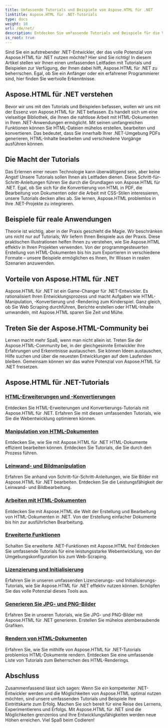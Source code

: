 ```yaml
---
title: Umfassende Tutorials und Beispiele von Aspose.HTML für .NET
linktitle: Aspose.HTML für .NET-Tutorials
type: docs
weight: 10
url: /de/net/
description: Entdecken Sie umfassende Tutorials und Beispiele für die Verwendung von Aspose.HTML für .NET. Nutzen Sie die Leistungsfähigkeit von Aspose.HTML, um Ihre .NET-Entwicklungsfähigkeiten zu verbessern.
is_root: true
---
```


Sind Sie ein aufstrebender .NET-Entwickler, der das volle Potenzial von Aspose.HTML für .NET nutzen möchte? Hier sind Sie richtig! In diesem Artikel stellen wir Ihnen einen umfassenden Leitfaden mit Tutorials und Beispielen zur Verfügung, der Ihnen dabei hilft, Aspose.HTML für .NET zu beherrschen. Egal, ob Sie ein Anfänger oder ein erfahrener Programmierer sind, hier finden Sie wertvolle Erkenntnisse.

## Aspose.HTML für .NET verstehen

Bevor wir uns mit den Tutorials und Beispielen befassen, wollen wir uns mit der Essenz von Aspose.HTML für .NET befassen. Es handelt sich um eine vielseitige Bibliothek, die Ihnen die nahtlose Arbeit mit HTML-Dokumenten in Ihren .NET-Anwendungen ermöglicht. Mit seinen umfangreichen Funktionen können Sie HTML-Dateien mühelos erstellen, bearbeiten und konvertieren. Das bedeutet, dass Sie innerhalb Ihrer .NET-Umgebung PDFs generieren, HTML-Inhalte bearbeiten und verschiedene Vorgänge ausführen können.

## Die Macht der Tutorials

Das Erlernen einer neuen Technologie kann überwältigend sein, aber keine Angst! Unsere Tutorials sollen Ihnen als Leitfaden dienen. Diese Schritt-für-Schritt-Anleitungen führen Sie durch die Grundlagen von Aspose.HTML für .NET. Egal, ob Sie sich für die Konvertierung von HTML in PDF, die Bearbeitung von Dokumenten oder die Arbeit mit CSS-Stilen interessieren, unsere Tutorials decken alles ab. Sie lernen, Aspose.HTML problemlos in Ihre .NET-Projekte zu integrieren.

## Beispiele für reale Anwendungen

Theorie ist wichtig, aber in der Praxis geschieht die Magie. Wir beschränken uns nicht nur auf Tutorials; Wir liefern Ihnen Beispiele aus der Praxis. Diese praktischen Illustrationen helfen Ihnen zu verstehen, wie Sie Aspose.HTML effektiv in Ihren Projekten verwenden. Von der programmgesteuerten Erstellung von HTML-Dokumenten bis hin zum Exportieren in verschiedene Formate – unsere Beispiele ermöglichen es Ihnen, Ihr Wissen in realen Szenarien anzuwenden.

## Vorteile von Aspose.HTML für .NET

Aspose.HTML für .NET ist ein Game-Changer für .NET-Entwickler. Es rationalisiert Ihren Entwicklungsprozess und macht Aufgaben wie HTML-Manipulation, -Konvertierung und -Rendering zum Kinderspiel. Ganz gleich, ob Sie Web Scraping durchführen, Berichte erstellen oder HTML-Inhalte umwandeln, mit Aspose.HTML sparen Sie Zeit und Mühe.

## Treten Sie der Aspose.HTML-Community bei

Lernen macht mehr Spaß, wenn man nicht allein ist. Treten Sie der Aspose.HTML-Community bei, in der gleichgesinnte Entwickler ihre Erfahrungen und Erkenntnisse austauschen. Sie können Ideen austauschen, Hilfe suchen und über die neuesten Entwicklungen auf dem Laufenden bleiben. Gemeinsam können wir das wahre Potenzial von Aspose.HTML für .NET freisetzen.

## Aspose.HTML für .NET-Tutorials

### [HTML-Erweiterungen und -Konvertierungen](./html-extensions-and-conversions/)
Entdecken Sie HTML-Erweiterungen und Konvertierungs-Tutorials mit Aspose.HTML für .NET. Erfahren Sie mit diesen umfassenden Tutorials, wie Sie die Webentwicklung optimieren können.
### [Manipulation von HTML-Dokumenten](./html-document-manipulation/)
Entdecken Sie, wie Sie mit Aspose.HTML für .NET HTML-Dokumente effizient bearbeiten können. Entdecken Sie Tutorials, die Sie durch den Prozess führen.
### [Leinwand- und Bildmanipulation](./canvas-and-image-manipulation/)
Erfahren Sie anhand von Schritt-für-Schritt-Anleitungen, wie Sie Bilder mit Aspose.HTML für .NET bearbeiten. Entdecken Sie die Leistungsfähigkeit der Leinwand- und Bildbearbeitung.
### [Arbeiten mit HTML-Dokumenten](./working-with-html-documents/)
Entdecken Sie mit Aspose.HTML die Welt der Erstellung und Bearbeitung von HTML-Dokumenten in .NET. Von der Erstellung einfacher Dokumente bis hin zur ausführlichen Bearbeitung.
### [Erweiterte Funktionen](./advanced-features/)
Schalten Sie erweiterte .NET-Funktionen mit Aspose.HTML frei! Entdecken Sie umfassende Tutorials für eine leistungsstarke Webentwicklung, von der Umgebungskonfiguration bis zum Web-Scraping.
### [Lizenzierung und Initialisierung](./licensing-and-initialization/)
Erfahren Sie in unseren umfassenden Lizenzierungs- und Initialisierungs-Tutorials, wie Sie Aspose.HTML für .NET effektiv nutzen können. Schöpfen Sie das volle Potenzial dieses Tools aus.
### [Generieren Sie JPG- und PNG-Bilder](./generate-jpg-and-png-images/)
Erfahren Sie in unseren Tutorials, wie Sie JPG- und PNG-Bilder mit Aspose.HTML für .NET generieren. Erstellen Sie mühelos atemberaubende Grafiken.
### [Rendern von HTML-Dokumenten](./rendering-html-documents/)
Erfahren Sie, wie Sie mithilfe von Aspose.HTML für .NET-Tutorials problemlos HTML-Dokumente rendern. Entdecken Sie eine umfassende Liste von Tutorials zum Beherrschen des HTML-Renderings.

## Abschluss
Zusammenfassend lässt sich sagen: Wenn Sie ein kompetenter .NET-Entwickler werden und die Möglichkeiten von Aspose.HTML optimal nutzen möchten, sind unsere umfassenden Tutorials und Beispiele Ihre Eintrittskarte zum Erfolg. Machen Sie sich bereit für eine Reise des Lernens, Experimentierens und Erfolgs. Mit Aspose.HTML für .NET sind die Möglichkeiten grenzenlos und Ihre Entwicklungsfähigkeiten werden neue Höhen erreichen. Viel Spaß beim Codieren!